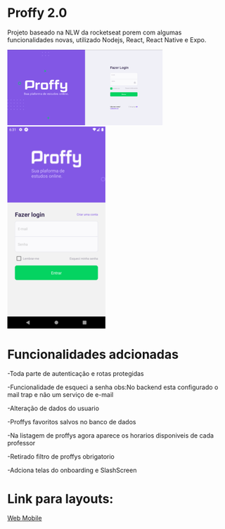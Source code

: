 # Proffy 2.0
Projeto baseado na NLW da rocketseat porem com algumas funcionalidades novas, utilizado Nodejs, React, React Native e Expo. 
<p >
<img src='.github/login.png' width='70%' />
<img src='.github/loginMobile.png' />
</p>

# Funcionalidades adcionadas
<p>-Toda parte de autenticação e rotas protegidas </p>
<p>-Funcionalidade de esqueci a senha  obs:No backend esta configurado o mail trap e não um serviço de e-mail</p>
<p>-Alteração de dados do usuario </p>
<p>-Proffys favoritos salvos no banco de dados </p>
<p>-Na listagem de proffys agora aparece os horarios disponiveis de cada professor </p>
<p>-Retirado filtro de proffys obrigatorio </p>
<p>-Adciona telas do onboarding e SlashScreen </p>

# Link para layouts:
<a href='https://www.figma.com/file/Agvethfp7FANyXDDU3LUfd/Proffy-Web-2.0'  target='_blank'>Web </a>
<a href='https://www.figma.com/file/txLoispZCXMeKWlNEcmxjY/Proffy-Mobile-2.0-(Copy)' target='_blank'> Mobile </a>

